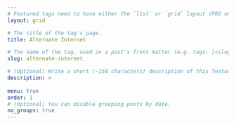 ```yaml
---
# Featured tags need to have either the `list` or `grid` layout (PRO only).
layout: grid

# The title of the tag's page.
title: Alternate Internet

# The name of the tag, used in a post's front matter (e.g. tags: [<slug>]).
slug: alternate-internet

# (Optional) Write a short (~150 characters) description of this featured tag.
description: >
 
menu: true
order: 1
# (Optional) You can disable grouping posts by date.
no_groups: true
---
```


